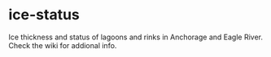 # ice-status
Ice thickness and status of lagoons and rinks in Anchorage and Eagle River. Check the wiki for addional info.
